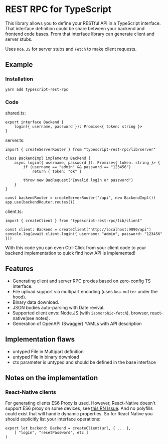 # REST RPC for TypeScript

This library allows you to define your RESTful API in a TypeScript interface. 
That interface definition could be share between your backend and frontend code bases.
From that interface library can generate client and server stubs.

Uses `Koa.JS` for server stubs and `Fetch` to make client requests.

## Example

### Installation

```
yarn add typescript-rest-rpc
```

### Code
shared.ts:
```
export interface Backend {
    login({ username, password }): Promise<{ token: string }>
}

```

server.ts:
```
import { createServerRouter } from "typescript-rest-rpc/lib/server"

class BackendImpl implements Backend {
    async login({ username, password }): Promise<{ token: string }> {
        if (username == "admin" && password == "123456")
            return { token: "ok" }

        throw new BadRequest("Invalid login or password")
    }
}

const backendRouter = createServerRouter("/api", new BackendImpl())
app.use(backendRouter.routes())
```

client.ts:

```
import { createClient } from "typescript-rest-rpc/lib/client"

const client: Backend = createClient("http://localhost:9090/api")
console.log(await client.login({ username: "admin", password: "123456" }))
```

With this code you can even Ctrl-Click from your client code to your backend 
implementation to quick find how API is implemented! 

## Features
- Generating client and server RPC proxies based on zero-config TS interface.
- File upload support via multipart encoding (uses `koa-multer` under the hood).
- Binary data download.
- JSON bodies auto-parsing with Date revival. 
- Supported client envs: Node.JS (with `isomorphic-fetch`), browser, react-native(see notes).
- Generation of OpenAPI (Swagger) YAMLs with API description
 
## Implementation flaws
- untyped File in Multipart definition
- untyped File in binary download
- ctx parameter is untyped and should be defined in the base interface


## Notes on the implementation

### React-Native clients

For generating clients ES6 Proxy is used. However, React-Native doesn't support ES6 proxy 
on some devices, see [this RN Issue](https://github.com/facebook/react-native/issues/11232#issuecomment-264100958]).
And no polyfills could exist that will handle dynamic properties. So for React Native you 
should explicitly list your interface operations:
```
export let backend: Backend = createClient(url, { ... }, 
    [ "login", "resetPassword", etc ]
)
``` 
